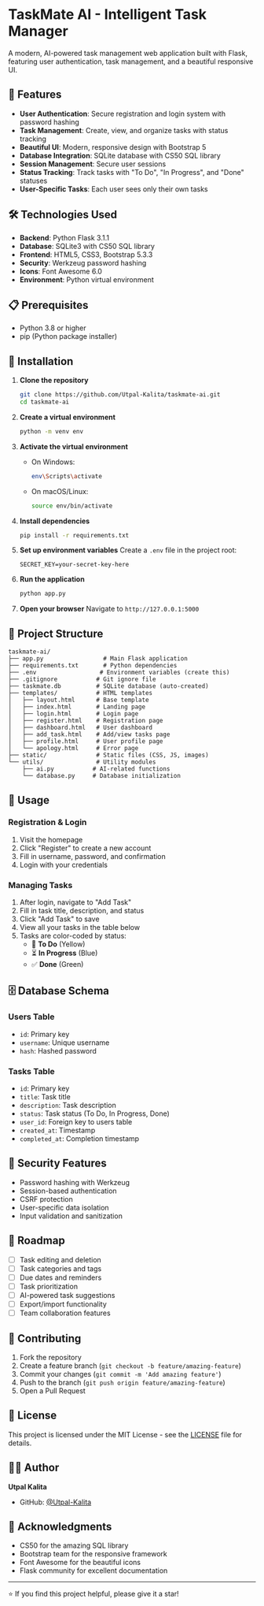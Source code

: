 # TaskMate AI - Intelligent Task Manager

A modern, AI-powered task management web application built with Flask, featuring user authentication, task management, and a beautiful responsive UI.

## 🚀 Features

- **User Authentication**: Secure registration and login system with password hashing
- **Task Management**: Create, view, and organize tasks with status tracking
- **Beautiful UI**: Modern, responsive design with Bootstrap 5
- **Database Integration**: SQLite database with CS50 SQL library
- **Session Management**: Secure user sessions
- **Status Tracking**: Track tasks with "To Do", "In Progress", and "Done" statuses
- **User-Specific Tasks**: Each user sees only their own tasks

## 🛠️ Technologies Used

- **Backend**: Python Flask 3.1.1
- **Database**: SQLite3 with CS50 SQL library
- **Frontend**: HTML5, CSS3, Bootstrap 5.3.3
- **Security**: Werkzeug password hashing
- **Icons**: Font Awesome 6.0
- **Environment**: Python virtual environment

## 📋 Prerequisites

- Python 3.8 or higher
- pip (Python package installer)

## 🔧 Installation

1. **Clone the repository**
   ```bash
   git clone https://github.com/Utpal-Kalita/taskmate-ai.git
   cd taskmate-ai
   ```

2. **Create a virtual environment**
   ```bash
   python -m venv env
   ```

3. **Activate the virtual environment**
   - On Windows:
     ```bash
     env\Scripts\activate
     ```
   - On macOS/Linux:
     ```bash
     source env/bin/activate
     ```

4. **Install dependencies**
   ```bash
   pip install -r requirements.txt
   ```

5. **Set up environment variables**
   Create a `.env` file in the project root:
   ```
   SECRET_KEY=your-secret-key-here
   ```

6. **Run the application**
   ```bash
   python app.py
   ```

7. **Open your browser**
   Navigate to `http://127.0.0.1:5000`

## 📁 Project Structure

```
taskmate-ai/
├── app.py                 # Main Flask application
├── requirements.txt       # Python dependencies
├── .env                  # Environment variables (create this)
├── .gitignore           # Git ignore file
├── taskmate.db          # SQLite database (auto-created)
├── templates/           # HTML templates
│   ├── layout.html      # Base template
│   ├── index.html       # Landing page
│   ├── login.html       # Login page
│   ├── register.html    # Registration page
│   ├── dashboard.html   # User dashboard
│   ├── add_task.html    # Add/view tasks page
│   ├── profile.html     # User profile page
│   └── apology.html     # Error page
├── static/              # Static files (CSS, JS, images)
└── utils/               # Utility modules
    ├── ai.py           # AI-related functions
    └── database.py     # Database initialization
```

## 🎯 Usage

### Registration & Login
1. Visit the homepage
2. Click "Register" to create a new account
3. Fill in username, password, and confirmation
4. Login with your credentials

### Managing Tasks
1. After login, navigate to "Add Task"
2. Fill in task title, description, and status
3. Click "Add Task" to save
4. View all your tasks in the table below
5. Tasks are color-coded by status:
   - 📝 **To Do** (Yellow)
   - ⏳ **In Progress** (Blue)
   - ✅ **Done** (Green)

## 🗄️ Database Schema

### Users Table
- `id`: Primary key
- `username`: Unique username
- `hash`: Hashed password

### Tasks Table
- `id`: Primary key
- `title`: Task title
- `description`: Task description
- `status`: Task status (To Do, In Progress, Done)
- `user_id`: Foreign key to users table
- `created_at`: Timestamp
- `completed_at`: Completion timestamp

## 🔐 Security Features

- Password hashing with Werkzeug
- Session-based authentication
- CSRF protection
- User-specific data isolation
- Input validation and sanitization

## 🚧 Roadmap

- [ ] Task editing and deletion
- [ ] Task categories and tags
- [ ] Due dates and reminders
- [ ] Task prioritization
- [ ] AI-powered task suggestions
- [ ] Export/import functionality
- [ ] Team collaboration features

## 🤝 Contributing

1. Fork the repository
2. Create a feature branch (`git checkout -b feature/amazing-feature`)
3. Commit your changes (`git commit -m 'Add amazing feature'`)
4. Push to the branch (`git push origin feature/amazing-feature`)
5. Open a Pull Request

## 📝 License

This project is licensed under the MIT License - see the [LICENSE](LICENSE) file for details.

## 👨‍💻 Author

**Utpal Kalita**
- GitHub: [@Utpal-Kalita](https://github.com/Utpal-Kalita)

## 🙏 Acknowledgments

- CS50 for the amazing SQL library
- Bootstrap team for the responsive framework
- Font Awesome for the beautiful icons
- Flask community for excellent documentation

---

⭐ If you find this project helpful, please give it a star!

